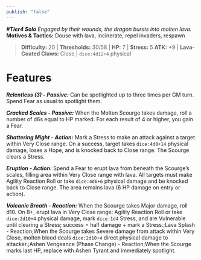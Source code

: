 ```yaml
---
publish: "false"
---
```

***#Tier4 Solo***
*Engaged by their wounds, the dragon bursts into molten lava.*
**Motives & Tactics:** Douse with lava, incinerate, repel invaders, respawn

> **Difficulty:** 20 | **Thresholds:** 30/58 | **HP:** 7 | **Stress:** 5
> **ATK:** +9 | **Lava-Coated Claws:** Close | `dice:4d12+4` physical

# Features

***Relentless (3) - Passive:*** Can be spotlighted up to three times per GM turn. Spend Fear as usual to spotlight them.

***Cracked Scales - Passive:*** When the Molten Scourge takes damage, roll a number of d6s equal to HP marked. For each result of 4 or higher, you gain a Fear.

***Shattering Might - Action:*** Mark a Stress to make an attack against a target within Very Close range. On a success, target takes `dice:4d8+14` physical damage, loses a Hope, and is knocked back to Close range. The Scourge clears a Stress.

***Eruption - Action:*** Spend a Fear to erupt lava from beneath the Scourge’s scales, filling area within Very Close range with lava. All targets must make Agility Reaction Roll or take `dice:4d6+6` physical damage and be knocked back to Close range. The area remains lava (6 HP damage on entry or action).

***Volcanic Breath - Reaction:*** When the Scourge takes Major damage, roll d10. On 8+, erupt lava in Very Close range: Agility Reaction Roll or take `dice:2d10+4` physical damage, mark `dice:1d4` Stress, and are Vulnerable until clearing a Stress; success = half damage + mark a Stress.;Lava Splash - Reaction;When the Scourge takes Severe damage from attack within Very Close, molten blood deals `dice:2d10+4` direct physical damage to attacker.;Ashen Vengeance (Phase Change) - Reaction;When the Scourge marks last HP, replace with Ashen Tyrant and immediately spotlight.
